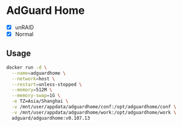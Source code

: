# AdGuard Home

- [x] unRAID
- [x] Normal

## Usage

```sh
docker run -d \
  --name=adguardhome \
  --network=host \
  --restart=unless-stopped \
  --memory=512M \
  --memory-swap=1G \
  -e TZ=Asia/Shanghai \
  -v /mnt/user/appdata/adguardhome/conf:/opt/adguardhome/conf \
  -v /mnt/user/appdata/adguardhome/work:/opt/adguardhome/work \
  adguard/adguardhome:v0.107.13
```
